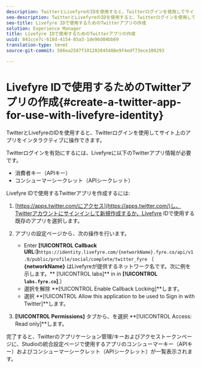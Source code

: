 ```yaml
---
description: TwitterとLivefyreのIDを使用すると、Twitterログインを使用してサイト上のアプリをインタラクティブに操作できます。
seo-description: TwitterとLivefyreのIDを使用すると、Twitterログインを使用してサイト上のアプリをインタラクティブに操作できます。
seo-title: Livefyre IDで使用するためのTwitterアプリの作成
solution: Experience Manager
title: Livefyre IDで使用するためのTwitterアプリの作成
uuid: 841cce7c-618d-4154-85a3-1de96d04bb69
translation-type: tm+mt
source-git-commit: 566ea2587f101202045488e9f4edf73ece100293

---
```



# Livefyre IDで使用するためのTwitterアプリの作成{#create-a-twitter-app-for-use-with-livefyre-identity}

TwitterとLivefyreのIDを使用すると、Twitterログインを使用してサイト上のアプリをインタラクティブに操作できます。

Twitterログインを有効にするには、Livefyreに以下のTwitterアプリ情報が必要です。

* 消費者キー（APIキー）
* コンシューマーシークレット（APIシークレット）

Livefyre IDで使用するTwitterアプリを作成するには:

1. [https://apps.twitter.com/にアクセス](https://apps.twitter.com/)し、Twitterアカウントにサインインして新規作成するか、Livefyre IDで使用する既存のアプリを選択します。
1. アプリの設定ページから、次の操作を行います。

   * Enter **[!UICONTROL Callback URL:]**`https://identity.livefyre.com/{networkName}.fyre.co/api/v1.0/public/profile/social/complete/twitter_fyre` （ **{networkName}** はLivefyreが提供するネットワーク名です。次に例を示します。** [!UICONTROL labs]** in in **[!UICONTROL `labs.fyre.co`]**.）
   * 選択を解除 **[!UICONTROL Enable Callback Locking]**します。
   * 選択 **[!UICONTROL Allow this application to be used to Sign in with Twitter]**します。

1. **[!UICONTROL Permissions]** タブから、を選択 **[!UICONTROL Access: Read only]**します。

完了すると、Twitterのアプリケーション管理/キーおよびアクセストークンページに、Studioの統合設定ページで使用するアプリのコンシューマーキー（APIキー）およびコンシューマーシークレット（APIシークレット）が一覧表示されます。
